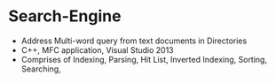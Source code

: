 # Search-Engine
- Address Multi-word query from text documents in Directories
- C++, MFC application, Visual Studio 2013
- Comprises of Indexing, Parsing, Hit List, Inverted Indexing, Sorting, Searching,
